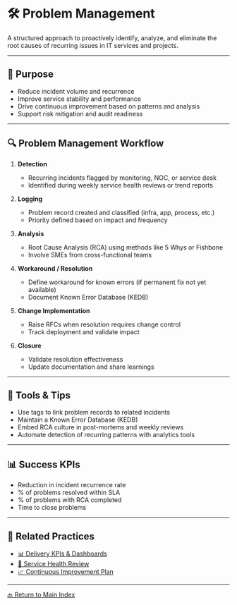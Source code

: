 # 🛠 Problem Management

A structured approach to proactively identify, analyze, and eliminate the root causes of recurring issues in IT services and projects.

---

## 🎯 Purpose

- Reduce incident volume and recurrence  
- Improve service stability and performance  
- Drive continuous improvement based on patterns and analysis  
- Support risk mitigation and audit readiness  

---

## 🔍 Problem Management Workflow

1. **Detection**  
   - Recurring incidents flagged by monitoring, NOC, or service desk  
   - Identified during weekly service health reviews or trend reports  

2. **Logging**  
   - Problem record created and classified (infra, app, process, etc.)  
   - Priority defined based on impact and frequency  

3. **Analysis**  
   - Root Cause Analysis (RCA) using methods like 5 Whys or Fishbone  
   - Involve SMEs from cross-functional teams  

4. **Workaround / Resolution**  
   - Define workaround for known errors (if permanent fix not yet available)  
   - Document Known Error Database (KEDB)  

5. **Change Implementation**  
   - Raise RFCs when resolution requires change control  
   - Track deployment and validate impact  

6. **Closure**  
   - Validate resolution effectiveness  
   - Update documentation and share learnings  

---

## 📘 Tools & Tips

- Use tags to link problem records to related incidents  
- Maintain a Known Error Database (KEDB)  
- Embed RCA culture in post-mortems and weekly reviews  
- Automate detection of recurring patterns with analytics tools  

---

## 📊 Success KPIs

- Reduction in incident recurrence rate  
- % of problems resolved within SLA  
- % of problems with RCA completed  
- Time to close problems  

---

## 📌 Related Practices

- [📊 Delivery KPIs & Dashboards](./delivery-kpis-dashboard.md)  
- [🧠 Service Health Review](./service-health-review.md)  
- [📈 Continuous Improvement Plan](./continuous-improvement.md)  

---

[🔙 Return to Main Index](./README.md)
